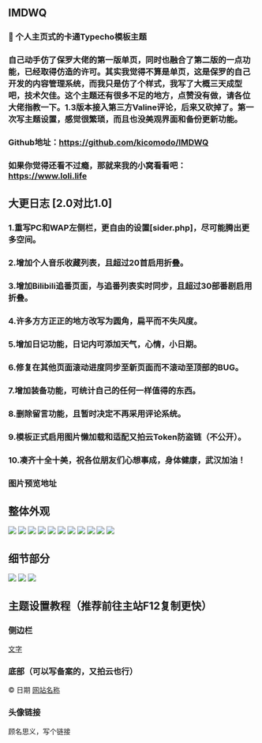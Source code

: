 ## IMDWQ

### 🌟 个人主页式的卡通Typecho模板主题

### 自己动手仿了保罗大佬的第一版单页，同时也融合了第二版的一点功能，已经取得仿造的许可。其实我觉得不算是单页，这是保罗的自己开发的内容管理系统，而我只是仿了个样式，我写了大概三天成型吧，技术欠佳。这个主题还有很多不足的地方，点赞没有做，请各位大佬指教一下。1.3版本接入第三方Valine评论，后来又砍掉了。第一次写主题设置，感觉很繁琐，而且也没美观界面和备份更新功能。

### Github地址：https://github.com/kicomodo/IMDWQ

### 如果你觉得还看不过瘾，那就来我的小窝看看吧：https://www.loli.life

## 大更日志 [2.0对比1.0]
### 1.重写PC和WAP左侧栏，更自由的设置[sider.php]，尽可能腾出更多空间。
### 2.增加个人音乐收藏列表，且超过20首启用折叠。
### 3.增加Bilibili追番页面，与追番列表实时同步，且超过30部番剧启用折叠。
### 4.许多方方正正的地方改写为圆角，扁平而不失风度。
### 5.增加日记功能，日记内可添加天气，心情，小日期。
### 6.修复在其他页面滚动进度同步至新页面而不滚动至顶部的BUG。
### 7.增加装备功能，可统计自己的任何一样值得的东西。
### 8.删除留言功能，且暂时决定不再采用评论系统。
### 9.模板正式启用图片懒加载和适配又拍云Token防盗链（不公开）。
### 10.凑齐十全十美，祝各位朋友们心想事成，身体健康，武汉加油！

### 图片预览地址
## 整体外观
![](https://pic.downk.cc/item/5e63b21e98271cb2b8f778b8.png)
![](https://pic.downk.cc/item/5e63b21e98271cb2b8f778c1.png)
![](https://pic.downk.cc/item/5e63b21e98271cb2b8f778c7.png)
![](https://pic.downk.cc/item/5e63b21e98271cb2b8f778d1.png)
![](https://pic.downk.cc/item/5e63b21e98271cb2b8f778d8.png)
![](https://pic.downk.cc/item/5e63b23b98271cb2b8f78532.png)
![](https://pic.downk.cc/item/5e63b23b98271cb2b8f78539.png)
![](https://pic.downk.cc/item/5e63b23b98271cb2b8f7853f.png)
![](https://pic.downk.cc/item/5e63b23b98271cb2b8f78545.png)
![](https://pic.downk.cc/item/5e63b23b98271cb2b8f7854c.png)
![](https://pic.downk.cc/item/5e63b25998271cb2b8f79175.png)
## 细节部分
![](https://pic.downk.cc/item/5e63b25998271cb2b8f7917c.png)
![](https://pic.downk.cc/item/5e63b25998271cb2b8f79182.png)
![](https://pic.downk.cc/item/5e63b30698271cb2b8f7cd40.png)

## 主题设置教程（推荐前往主站F12复制更快）
### 侧边栏
<a href="地址"><i class="FA图标"></i><span>文字</span></a>
### 底部（可以写备案的，又拍云也行）
© 日期 <a href="地址">网站名称</a>
### 头像链接
顾名思义，写个链接
